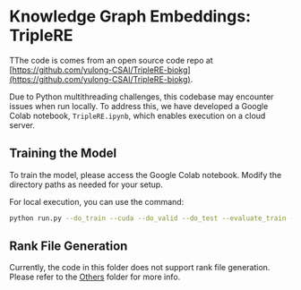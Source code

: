 # Knowledge Graph Embeddings: TripleRE

TThe code is comes from an open source code repo at [https://github.com/yulong-CSAI/TripleRE-biokg](https://github.com/yulong-CSAI/TripleRE-biokg).

Due to Python multithreading challenges, this codebase may encounter issues when run locally. To address this, we have developed a Google Colab notebook, `TripleRE.ipynb`, which enables execution on a cloud server.

## Training the Model

To train the model, please access the Google Colab notebook. Modify the directory paths as needed for your setup.

For local execution, you can use the command:

```bash
python run.py --do_train --cuda --do_valid --do_test --evaluate_train --model TripleRE -n 128 -b 512 -d 5000 -g 12 -a 1.0 -adv -tr -lr 0.0005 --max_steps 100000 --cpu_num 4 --test_batch_size 32 --save_path ./
```

## Rank File Generation

Currently, the code in this folder does not support rank file generation. Please refer to the [Others](https://github.com/Eceptonsu/CPSC_583_Final_Project_KG/tree/main/ogbl-biokg/Baseline/Others) folder for more info.